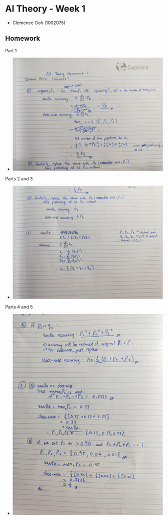 # AI Theory - Week 1
- Clemence Goh (1002075)

## Homework 
Part 1
- ![part 1](./part1.jpg)

Parts 2 and 3
- ![part 2](./part2.jpg)

Parts 4 and 5
- ![part 3](./part3.jpg)